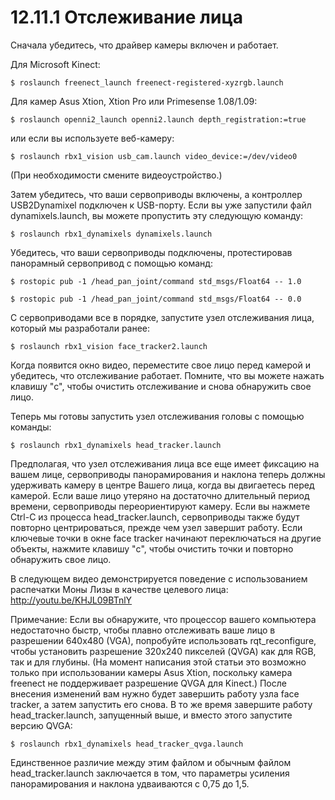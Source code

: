 # 12.11.1 Отслеживание лица

Сначала убедитесь, что драйвер камеры включен и работает.

Для Microsoft Kinect:

`$ roslaunch freenect_launch freenect-registered-xyzrgb.launch`

Для камер Asus Xtion, Xtion Pro или Primesense 1.08/1.09:

`$ roslaunch openni2_launch openni2.launch depth_registration:=true`

или если вы используете веб-камеру:

`$ roslaunch rbx1_vision usb_cam.launch video_device:=/dev/video0`

\(При необходимости смените видеоустройство.\)

Затем убедитесь, что ваши сервоприводы включены, а контроллер USB2Dynamixel подключен к USB-порту. Если вы уже запустили файл dynamixels.launch, вы можете пропустить эту следующую команду:

`$ roslaunch rbx1_dynamixels dynamixels.launch`

Убедитесь, что ваши сервоприводы подключены, протестировав панорамный сервопривод с помощью команд:

`$ rostopic pub -1 /head_pan_joint/command std_msgs/Float64 -- 1.0` 

`$ rostopic pub -1 /head_pan_joint/command std_msgs/Float64 -- 0.0`

С сервоприводами все в порядке, запустите узел отслеживания лица, который мы разработали ранее:

`$ roslaunch rbx1_vision face_tracker2.launch`

Когда появится окно видео, переместите свое лицо перед камерой и убедитесь, что отслеживание работает. Помните, что вы можете нажать клавишу "c", чтобы очистить отслеживание и снова обнаружить свое лицо.

Теперь мы готовы запустить узел отслеживания головы с помощью команды:

`$ roslaunch rbx1_dynamixels head_tracker.launch`

Предполагая, что узел отслеживания лица все еще имеет фиксацию на вашем лице, сервоприводы панорамирования и наклона теперь должны удерживать камеру в центре Вашего лица, когда вы двигаетесь перед камерой. Если ваше лицо утеряно на достаточно длительный период времени, сервоприводы переориентируют камеру. Если вы нажмете Ctrl-C из процесса head\_tracker.launch, сервоприводы также будут повторно центрироваться, прежде чем узел завершит работу. Если ключевые точки в окне face tracker начинают переключаться на другие объекты, нажмите клавишу "c", чтобы очистить точки и повторно обнаружить свое лицо.

В следующем видео демонстрируется поведение с использованием распечатки Моны Лизы в качестве целевого лица: [ http://youtu.be/KHJL09BTnlY](%20http://youtu.be/KHJL09BTnlY)

Примечание: Если вы обнаружите, что процессор вашего компьютера недостаточно быстр, чтобы плавно отслеживать ваше лицо в разрешении 640x480 \(VGA\), попробуйте использовать rqt\_reconfigure, чтобы установить разрешение 320x240 пикселей \(QVGA\) как для RGB, так и для глубины. \(На момент написания этой статьи это возможно только при использовании камеры Asus Xtion, поскольку камера freenect не поддерживает разрешение QVGA для Kinect.\) После внесения изменений вам нужно будет завершить работу узла face tracker, а затем запустить его снова. В то же время завершите работу head\_tracker.launch, запущенный выше, и вместо этого запустите версию QVGA:

`$ roslaunch rbx1_dynamixels head_tracker_qvga.launch`

Единственное различие между этим файлом и обычным файлом head\_tracker.launch заключается в том, что параметры усиления панорамирования и наклона удваиваются с 0,75 до 1,5.

